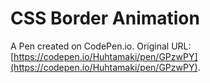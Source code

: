 # CSS Border Animation

A Pen created on CodePen.io. Original URL: [https://codepen.io/Huhtamaki/pen/GPzwPY](https://codepen.io/Huhtamaki/pen/GPzwPY).



